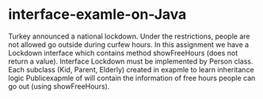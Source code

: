 # interface-examle-on-Java
Turkey announced a national lockdown. Under the restrictions, people are not allowed go outside during curfew hours. In this assignment we have a Lockdown interface which contains method showFreeHours (does not return a value). Interface Lockdown must be implemented by Person class. Each subclass (Kid, Parent, Elderly) created in  exapmle to learn inheritance logic Publicexapmle of will contain the information of free hours people can go out (using showFreeHours). 
